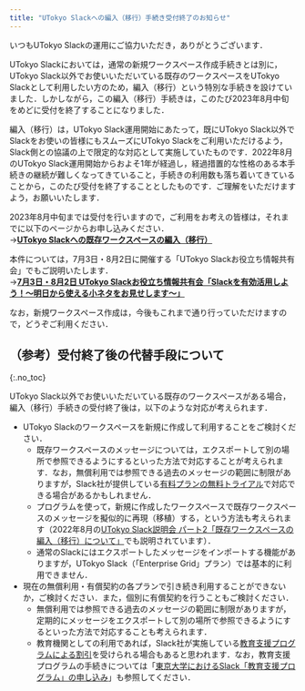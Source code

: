 ```yaml
---
title: "UTokyo Slackへの編入（移行）手続き受付終了のお知らせ"
---
```


いつもUTokyo Slackの運用にご協力いただき，ありがとうございます．

UTokyo Slackにおいては，通常の新規ワークスペース作成手続きとは別に，UTokyo Slack以外でお使いいただいている既存のワークスペースをUTokyo Slackとして利用したい方のため，編入（移行）という特別な手続きを設けていました．しかしながら，この編入（移行）手続きは，このたび2023年8月中旬をめどに受付を終了することになりました．

編入（移行）は，UTokyo Slack運用開始にあたって，既にUTokyo Slack以外でSlackをお使いの皆様にもスムーズにUTokyo Slackをご利用いただけるよう，Slack側との協議の上で限定的な対応として実施していたものです．2022年8月のUTokyo Slack運用開始からおよそ1年が経過し，経過措置的な性格のある本手続きの継続が難しくなってきていること，手続きの利用数も落ち着いてきていることから，このたび受付を終了することとしたものです．ご理解をいただけますよう，お願いいたします．

2023年8月中旬までは受付を行いますので，ご利用をお考えの皆様は，それまでに以下のページからお申し込みください．  
→**[UTokyo Slackへの既存ワークスペースの編入（移行）](/slack/workspace/migration)**

本件については，7月3日・8月2日に開催する「UTokyo Slackお役立ち情報共有会」でもご説明いたします．  
→**[7月3日・8月2日 UTokyo Slackお役立ち情報共有会「Slackを有効活用しよう！〜明日から使える小ネタをお見せします〜」](/events/2023-slack/)**

なお，新規ワークスペース作成は，今後もこれまで通り行っていただけますので，どうぞご利用ください．

## （参考）受付終了後の代替手段について
{:.no_toc}

UTokyo Slack以外でお使いいただいている既存のワークスペースがある場合，編入（移行）手続きの受付終了後は，以下のような対応が考えられます．

- UTokyo Slackのワークスペースを新規に作成して利用することをご検討ください．
    - 既存ワークスペースのメッセージについては，エクスポートして別の場所で参照できるようにするといった方法で対応することが考えられます．なお，無償利用では参照できる過去のメッセージの範囲に制限がありますが，Slack社が提供している[有料プランの無料トライアル](https://slack.com/intl/ja-jp/help/articles/202878523)で対応できる場合があるかもしれません．
    - プログラムを使って，新規に作成したワークスペースで既存ワークスペースのメッセージを擬似的に再現（移植）する，という方法も考えられます（2022年8月の[UTokyo Slack説明会 パート2「既存ワークスペースの編入（移行）について」](/events/2022-slack/#part2)でも説明されています）．
    - 通常のSlackにはエクスポートしたメッセージをインポートする機能がありますが，UTokyo Slack（「Enterprise Grid」プラン）では基本的に利用できません．
- 現在の無償利用・有償契約の各プランで引き続き利用することができないか，ご検討ください．また，個別に有償契約を行うこともご検討ください．
    - 無償利用では参照できる過去のメッセージの範囲に制限がありますが，定期的にメッセージをエクスポートして別の場所で参照できるようにするといった方法で対応することも考えられます．
    - 教育機関としての利用であれば，Slack社が実施している[教育支援プログラムによる割引](https://slack.com/intl/ja-jp/help/articles/206646877)を受けられる場合もあると思われます．なお，教育支援プログラムの手続きについては「[東京大学におけるSlack「教育支援プログラム」の申し込み](/slack/discount)」も参照してください．
